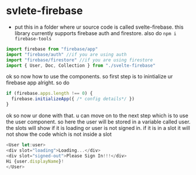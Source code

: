 # svlete-firebase
- put this in a folder where ur source code is called svelte-firebase. this library currently supports firebase auth and firestore. also do ``npm i firebase-tools``

```javascript
import firebase from "firebase/app"
import "firebase/auth" //if you are using auth
import "firebase/firestore" //if you are using firestore
import { User, Doc, Collection } from "./svelte-firebase"
```

ok so now how to use the components. so first step is to inintialize ur firebase app alright. so do

```javascript
if (firebase.apps.length !== 0) {
  firebase.initializeApp({ /* config details*/ })
}
```

ok so now ur done with that. u can move on to the next step which is to use the user component. so here the user will be stored in a variable called user.
the slots will show if it is loading or user is not signed in. if it is in a slot it will not show the code which is not inside a slot

```javascript
<User let:user>
<div slot="loading">Loading...</div>
<div slot="signed-out">Please Sign In!!!</div>
Hi {user.displayName}!
</User>
```

